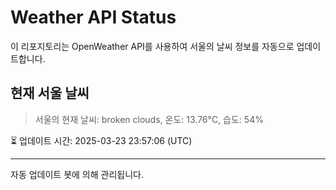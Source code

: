 
# Weather API Status

이 리포지토리는 OpenWeather API를 사용하여 서울의 날씨 정보를 자동으로 업데이트합니다.

## 현재 서울 날씨
> 서울의 현재 날씨: broken clouds, 온도: 13.76°C, 습도: 54%

⏳ 업데이트 시간: 2025-03-23 23:57:06 (UTC)

---
자동 업데이트 봇에 의해 관리됩니다.
